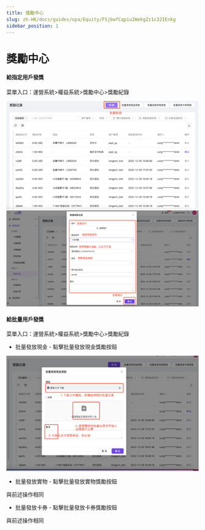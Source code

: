 ```yaml
---
title: 獎勵中心
slug: zh-HK/docs/guides/opa/Equity/FSjbwfCqpiu2WekgZz1c32IEnkg
sidebar_position: 1
---
```



# 獎勵中心

#### 給指定用戶發獎

菜單入口：運營系統>權益系統>獎勵中心>獎勵紀錄

<img src="./assets/YrtqbeZMzoO8i4xFWDDc6h9XnWf.png"/>

<img src="./assets/WO5YbojHhon8onxbICKcMAzGn9f.png"/>

#### 給批量用戶發獎

菜單入口：運營系統>權益系統>獎勵中心>獎勵紀錄

- 批量發放現金 - 點擊批量發放現金獎勵按鈕

<img src="./assets/LHOdbQ56Go9iqixePS0cIwVDnab.png"/>

- 批量發放實物 - 點擊批量發放實物獎勵按鈕

與前述操作相同

- 批量發放卡券 - 點擊批量發放卡券獎勵按鈕

與前述操作相同


